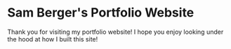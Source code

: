 # Sam Berger's Portfolio Website

Thank you for visiting my portfolio website! I hope you enjoy looking under the hood at how I built this site!